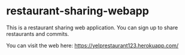# restaurant-sharing-webapp
This is a restaurant sharing web application. You can sign up to share restaurants and commits.

You can visit the web here:
https://yelprestaurant123.herokuapp.com/


